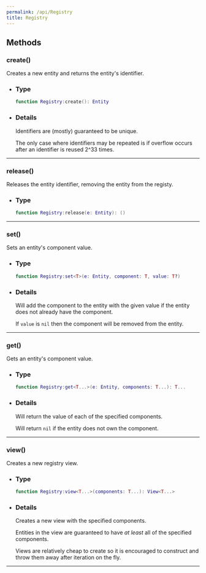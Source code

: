 ```yaml
---
permalink: /api/Registry
title: Registry
---
```


## Methods

### create()

Creates a new entity and returns the entity's identifier.

- ### Type

    ```lua
    function Registry:create(): Entity
    ```

- ### Details

    Identifiers are (mostly) guaranteed to be unique.

    The only case where identifiers may be repeated is if overflow
    occurs after an identifier is reused 2^33 times.

---

### release()

Releases the entity identifier, removing the entity from the registy.

- ### Type

    ```lua
    function Registry:release(e: Entity): ()
    ```

---

### set()

Sets an entity's component value.

- ### Type

    ```lua
    function Registry:set<T>(e: Entity, component: T, value: T?)
    ```

- ### Details

    Will add the component to the entity with the given value
    if the entity does not already have the component.

    If `value` is `nil` then the component will be removed from the entity.

---

### get()

Gets an entity's component value.

- ### Type

    ```lua
    function Registry:get<T...>(e: Entity, components: T...): T...
    ```

- ### Details

    Will return the value of each of the specified components.

    Will return `nil` if the entity does not own the component.

---

### view()

Creates a new registry view.

- ### Type

    ```lua
    function Registry:view<T...>(components: T...): View<T...>
    ```

- ### Details

    Creates a new view with the specified components.

    Entities in the view are guaranteed to have *at least* all of the specified components.

    Views are relatively cheap to create so it is encouraged to construct and throw them away after iteration on the fly.

---
